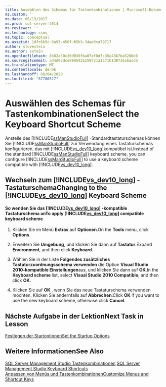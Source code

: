 ```yaml
---
title: Auswählen des Schemas für Tastenkombinationen | Microsoft-Dokumentation
ms.custom: ''
ms.date: 06/13/2017
ms.prod: sql-server-2014
ms.reviewer: ''
ms.technology: ssms
ms.topic: conceptual
ms.assetid: 1dfc6b5c-0a93-450f-b5b3-34ae0ca79717
author: stevestein
ms.author: sstein
ms.openlocfilehash: 8b82a50c30d930fba07ef8dfc35e4367ba5266d8
ms.sourcegitcommit: ad4d92dce894592a259721a1571b1d8736abacdb
ms.translationtype: MT
ms.contentlocale: de-DE
ms.lasthandoff: 08/04/2020
ms.locfileid: "87700527"
---
```

# <a name="select-the-keyboard-shortcut-scheme"></a><span data-ttu-id="2d0a2-102">Auswählen des Schemas für Tastenkombinationen</span><span class="sxs-lookup"><span data-stu-id="2d0a2-102">Select the Keyboard Shortcut Scheme</span></span>
  <span data-ttu-id="2d0a2-103">Anstelle des [!INCLUDE[ssManStudioFull](../../includes/ssmanstudiofull-md.md)] -Standardtastaturschemas können Sie [!INCLUDE[ssManStudioFull](../../includes/ssmanstudiofull-md.md)] zur Verwendung eines Tastaturschemas konfigurieren, das mit [!INCLUDE[vs_dev10_long](../../includes/vs-dev10-long-md.md)]kompatibel ist.</span><span class="sxs-lookup"><span data-stu-id="2d0a2-103">Instead of the standard [!INCLUDE[ssManStudioFull](../../includes/ssmanstudiofull-md.md)] keyboard scheme, you can configure [!INCLUDE[ssManStudioFull](../../includes/ssmanstudiofull-md.md)] to use a keyboard scheme compatible with [!INCLUDE[vs_dev10_long](../../includes/vs-dev10-long-md.md)].</span></span>  
  
## <a name="changing-to-the-vs_dev10_long-keyboard-scheme"></a><span data-ttu-id="2d0a2-104">Wechseln zum [!INCLUDE[vs_dev10_long](../../includes/vs-dev10-long-md.md)] -Tastaturschema</span><span class="sxs-lookup"><span data-stu-id="2d0a2-104">Changing to the [!INCLUDE[vs_dev10_long](../../includes/vs-dev10-long-md.md)] Keyboard Scheme</span></span>  
  
#### <a name="to-apply-vs_dev10_long-compatible-keyboard-scheme"></a><span data-ttu-id="2d0a2-105">So wenden Sie das [!INCLUDE[vs_dev10_long](../../includes/vs-dev10-long-md.md)] -kompatible Tastaturschema an</span><span class="sxs-lookup"><span data-stu-id="2d0a2-105">To apply [!INCLUDE[vs_dev10_long](../../includes/vs-dev10-long-md.md)] compatible keyboard scheme</span></span>  
  
1.  <span data-ttu-id="2d0a2-106">Klicken Sie im Menü **Extras** auf **Optionen**.</span><span class="sxs-lookup"><span data-stu-id="2d0a2-106">On the **Tools** menu, click **Options**.</span></span>  
  
2.  <span data-ttu-id="2d0a2-107">Erweitern Sie **Umgebung**, und klicken Sie dann auf **Tastatur**.</span><span class="sxs-lookup"><span data-stu-id="2d0a2-107">Expand **Environment**, and then click **Keyboard**.</span></span>  
  
3.  <span data-ttu-id="2d0a2-108">Wählen Sie in der Liste **Folgendes zusätzliches Tastaturzuordnungsschema verwenden** die Option **Visual Studio 2010-kompatible Einstellungen**aus, und klicken Sie dann auf **OK**.</span><span class="sxs-lookup"><span data-stu-id="2d0a2-108">In the **Keyboard scheme** list, select **Visual Studio 2010 Compatible**, and then click **OK**.</span></span>  
  
4.  <span data-ttu-id="2d0a2-109">Klicken Sie auf **OK** , wenn Sie das neue Tastaturschema verwenden möchten. Klicken Sie andernfalls auf **Abbrechen**.</span><span class="sxs-lookup"><span data-stu-id="2d0a2-109">Click **OK** if you want to use the new keyboard scheme, otherwise click **Cancel**.</span></span>  
  
## <a name="next-task-in-lesson"></a><span data-ttu-id="2d0a2-110">Nächste Aufgabe in der Lektion</span><span class="sxs-lookup"><span data-stu-id="2d0a2-110">Next Task in Lesson</span></span>  
 [<span data-ttu-id="2d0a2-111">Festlegen der Startoptionen</span><span class="sxs-lookup"><span data-stu-id="2d0a2-111">Set the Startup Options</span></span>](lesson-1-7-set-the-startup-options.md)  
  
## <a name="see-also"></a><span data-ttu-id="2d0a2-112">Weitere Informationen</span><span class="sxs-lookup"><span data-stu-id="2d0a2-112">See Also</span></span>  
 <span data-ttu-id="2d0a2-113">[SQL Server Management Studio Tastenkombinationen](../sql-server-management-studio-keyboard-shortcuts.md) </span><span class="sxs-lookup"><span data-stu-id="2d0a2-113">[SQL Server Management Studio Keyboard Shortcuts](../sql-server-management-studio-keyboard-shortcuts.md) </span></span>  
 [<span data-ttu-id="2d0a2-114">Anpassen von Menüs und Tastenkombinationen</span><span class="sxs-lookup"><span data-stu-id="2d0a2-114">Customize Menus and Shortcut Keys</span></span>](../customize-menus-and-shortcut-keys.md)  
  
  
